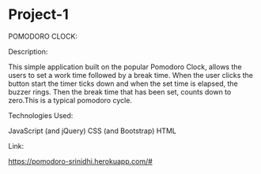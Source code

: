 # Project-1

POMODORO CLOCK:

Description:

This simple application built on the popular Pomodoro Clock, allows the users to set a work time followed by a break time. When the user clicks the button start the timer ticks down and when the set time is elapsed, the buzzer rings. Then the break time that has been set, counts down to zero.This is a typical pomodoro cycle.

Technologies Used:

JavaScript (and jQuery)
CSS (and Bootstrap)
HTML

Link:

https://pomodoro-srinidhi.herokuapp.com/#
